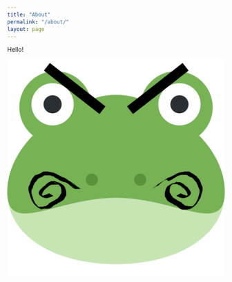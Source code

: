 ```yaml
---
title: "About"
permalink: "/about/"
layout: page
---
```


Hello!

![friesi](https://raw.githubusercontent.com/Riesi/frog_emojis/336634740bd0835105af92c36aa00bf219e9de86/png/1024/other/riesiFrog.png)
